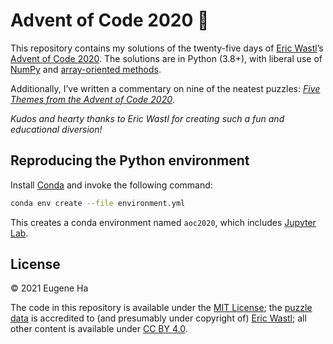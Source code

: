 # Advent of Code 2020 🎄

This repository contains my solutions of the twenty-five days of [Eric Wastl](http://www.was.tl)’s [Advent of Code 2020](https://adventofcode.com/2020). The solutions are in Python (3.8+), with liberal use of [NumPy](https://numpy.org) and [array-oriented methods](https://en.wikipedia.org/wiki/Array_programming).

Additionally, I’ve written a commentary on nine of the neatest puzzles: 
*[Five Themes from the Advent of Code 2020](https://github.com/egnha/AoC-2020/blob/main/FiveThemes.md)*.

*Kudos and hearty thanks to Eric Wastl for creating such a fun and educational diversion!*

## Reproducing the Python environment

Install [Conda](https://docs.conda.io/projects/conda/en/latest/) and invoke the following command:

```sh
conda env create --file environment.yml
```

This creates a conda environment named `aoc2020`, which includes [Jupyter Lab](https://jupyter.org).

## License

© 2021 Eugene Ha

The code in this repository is available under the [MIT License](https://opensource.org/licenses/MIT); the [puzzle data](https://github.com/egnha/AoC-2020/blob/main/data) is accredited to (and presumably under copyright of) [Eric Wastl](http://www.was.tl); all other content is available under [CC BY 4.0](https://creativecommons.org/licenses/by/4.0/).
